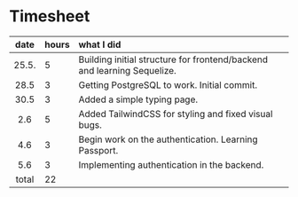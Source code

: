 # Timesheet

| date  | hours | what I did  |
| :----:|:------| :-----|
| 25.5. | 5     | Building initial structure for frontend/backend and learning Sequelize. |
| 28.5  | 3     | Getting PostgreSQL to work. Initial commit. |
| 30.5  | 3     | Added a simple typing page. |
| 2.6   | 5     | Added TailwindCSS for styling and fixed visual bugs. |
| 4.6   | 3     | Begin work on the authentication. Learning Passport. |
| 5.6   | 3     | Implementing authentication in the backend. |
| total | 22    | |